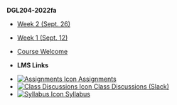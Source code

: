 **DGL204-2022fa**

- [Week 2 (Sept. 26)](dgl204-2022fa/week-02)
- [Week 1 (Sept. 12)](dgl204-2022fa/week-01)
- [Course Welcome](dgl204-2022fa/course-welcome)

- **LMS Links**
<!-- - [![Calendar Icon](https://icongr.am/fontawesome/calendar.svg?size=16&color=808080) Calendar]() -->
- [![Assignments Icon](https://icongr.am/fontawesome/pencil.svg?size=16&color=808080) Assignments](https://mycourses.nic.bc.ca/d2l/lms/dropbox/admin/folders_manage.d2l?ou=11972)
- [![Class Discussions Icon](https://icongr.am/fontawesome/comments-o.svg?size=16&color=808080) Class Discussions (Slack)](https://digitaldesign-f2i3028.slack.com/archives/C041CD9MG3H)
- [![Syllabus Icon](https://icongr.am/fontawesome/list.svg?size=16&color=808080) Syllabus](https://mycourses.nic.bc.ca/d2l/le/lessons/11972/topics/361422)

